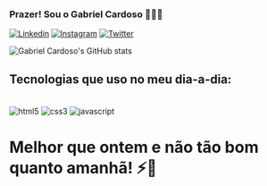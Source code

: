 ### Prazer! Sou o Gabriel Cardoso 👨🏻‍💻

[![Linkedin](https://img.shields.io/badge/LinkedIn-0077B5?style=for-the-badge&logo=linkedin&logoColor=white)](https://www.linkedin.com/in/gabriel-cardoso-developer/)
[![Instagram](https://img.shields.io/badge/Instagram-E4405F?style=for-the-badge&logo=instagram&logoColor=white)](https://www.instagram.com/gabriel_oc6/)
[![Twitter](https://img.shields.io/badge/Twitter-1DA1F2?style=for-the-badge&logo=twitter&logoColor=white)](https://x.com/Gabito_Zero)

![Gabriel Cardoso's GitHub stats](https://github-readme-stats.vercel.app/api?username=Cardosogoc&show_icons=true&theme=onedark)

## Tecnologias que uso no meu dia-a-dia:

<div style="display: inline-block"> <br/>
    <img align= "center" alt= "html5" src= "https://img.shields.io/badge/HTML-239120?style=for-the-badge&logo=html5&logoColor=white"/>
    <img align= "center" alt= "css3" src= "https://img.shields.io/badge/JavaScript-323330?style=for-the-badge&logo=javascript&logoColor=F7DF1E"/>
    <img align= "center" alt= "javascript" src= "https://img.shields.io/badge/CSS3-1572B6?style=for-the-badge&logo=css3&logoColor=white"/>
</div>
<br/>

# Melhor que ontem e não tão bom quanto amanhã! ⚡🦆

